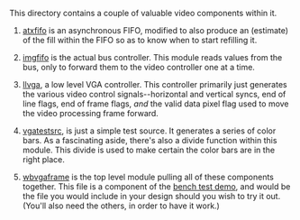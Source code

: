 This directory contains a couple of valuable video components within it.

1. [atxfifo](atxfifo.v) is an asynchronous FIFO, modified to also produce an
   (estimate) of the fill within the FIFO so as to know when to start refilling
   it.

2. [imgfifo](imgfifo.v) is the actual bus controller.  This module reads values
   from the bus, only to forward them to the video controller one at a time.

3. [llvga](llvga.v), a low level VGA controller.  This controller primarily
   just generates the various video control signals--horizontal and vertical
   syncs, end of line flags, end of frame flags, *and* the valid data pixel
   flag used to move the video processing frame forward.

4. [vgatestsrc](vgatestsrc.v), is just a simple test source.  It generates a
   series of color bars.  As a fascinating aside, there's also a divide
   function within this module.  This divide is used to make certain the
   color bars are in the right place.

5. [wbvgaframe](wbvgaframe.v) is the top level module pulling all of these
   components together.  This file is a component of the
   [bench test demo](../bench/rtl/demo.v),
   and would be the file you would include in your design should you wish
   to try it out.  (You'll also need the others, in order to have it work.)
